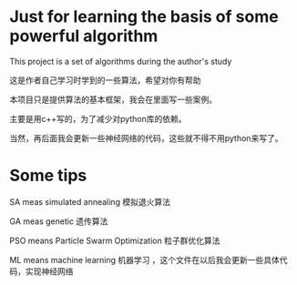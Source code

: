 # Just for learning the basis of some powerful algorithm

This project is a set of algorithms during the author's study

这是作者自己学习时学到的一些算法，希望对你有帮助

本项目只是提供算法的基本框架，我会在里面写一些案例。

主要是用c++写的，为了减少对python库的依赖。

当然，再后面我会更新一些神经网络的代码，这些就不得不用python来写了。 

# Some tips

 SA meas simulated annealing 模拟退火算法

GA meas genetic 遗传算法 

PSO means Particle Swarm Optimization 粒子群优化算法

ML means machine learning 机器学习 ，这个文件在以后我会更新一些具体代码，实现神经网络



